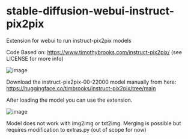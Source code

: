 # stable-diffusion-webui-instruct-pix2pix
Extension for webui to run instruct-pix2pix models

Code Based on: https://www.timothybrooks.com/instruct-pix2pix/
(see LICENSE for more info)

![image](https://user-images.githubusercontent.com/26013475/214625822-2e60f5b1-fdc9-44ca-996d-6e7cddab8d67.png)

Download the instruct-pix2pix-00-22000 model manually from here: https://huggingface.co/timbrooks/instruct-pix2pix/tree/main

After loading the model you can use the extension.

![image](https://user-images.githubusercontent.com/26013475/214626112-688df8fa-6e55-4d39-a16b-3ed66ec450c1.png)

Model does not work with img2img or txt2img. Merging is possible but requires modification to extras.py (out of scope for now)
